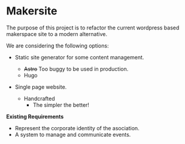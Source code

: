 # Makersite

The purpose of this project is to refactor the current wordpress based makerspace site to a modern alternative.

We are considering the following options:
- Static site generator for some content management.
    + ~~Astro~~ Too buggy to be used in production.
    + Hugo

- Single page website.
    + Handcrafted
        * The simpler the better!

**Existing Requirements**
- Represent the corporate identity of the asociation.
- A system to manage and communicate events.

